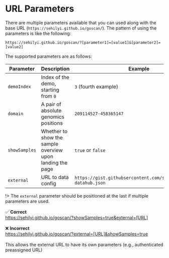 # URL Parameters

There are multiple parameters available that you can used along with the base URL (`https://sehilyi.github.io/goscan/`). The pattern of using the parameters is like the following:

```
https://sehilyi.github.io/goscan/?[parameter1]=[value1]&[parameter2]=[value2]
```

The supported parameters are as follows:

| Parameter | Description | Example |
|---|---|---|
| `demoIndex` | Index of the demo, starting from `0` | `3` (fourth example) |
| `domain` | A pair of absolute genomics positions | `209114527-458365147` |
| `showSamples` | Whether to show the sample overview upon landing the page | `true` or `false` |
| `external` | URL to data config | `https://gist.githubsercontent.com/sehilyi/example-datahub.json` |

!> The `external` parameter should be positioned at the last if multiple parameters are used.
<br/><br/>
✅ **Correct**
<br/>
https://sehilyi.github.io/goscan/?showSamples=true&external=[URL]
<br/><br/>
❌ **Incorrect**
<br/>
https://sehilyi.github.io/goscan/?external=[URL]&showSamples=true
<br/><br/>
This allows the external URL to have its own parameters (e.g., authenticated preassigned URL)